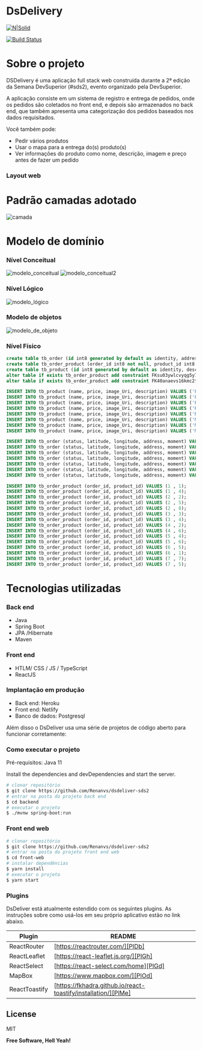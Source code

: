# DsDelivery

[![N|Solid](https://cldup.com/dTxpPi9lDf.thumb.png)](https://nodesource.com/products/nsolid)

[![Build Status](https://travis-ci.org/joemccann/dillinger.svg?branch=master)](https://travis-ci.org/joemccann/dillinger)


# Sobre o projeto

DSDelivery é uma aplicação full stack web construída durante a 2ª edição da Semana DevSuperior (#sds2), evento organizado pela DevSuperior.

A aplicação consiste em um sistema de registro e entrega de pedidos, onde os pedidos são coletados no front end, e depois são armazenados no back end, que também apresenta uma categorização dos pedidos baseados nos dados requisitados.


Você também pode:
  - Pedir vários produtos
  - Usar o mapa para a entrega do(s) produto(s)
  - Ver informações do produto como nome, descrição, imagem e preço antes de fazer um pedido

### Layout web

# Padrão camadas adotado
![camada](https://github.com/Renanvt/dsdeliver-sds2/blob/main/backend/img/camadas.png)
# Modelo de domínio

### Nível Conceitual
![modelo_conceitual](https://github.com/Renanvt/dsdeliver-sds2/blob/main/backend/img/modelo-conceitual.png)
![modelo_conceitual2](https://github.com/Renanvt/dsdeliver-sds2/blob/main/backend/img/N%C3%ADvelConceitual_2.jpg)
### Nível Lógico
![modelo_lógico](https://github.com/Renanvt/dsdeliver-sds2/blob/main/backend/img/N%C3%ADvelL%C3%B3gico.jpg)

### Modelo de objetos
![modelo_de_objeto](https://github.com/Renanvt/dsdeliver-sds2/blob/main/backend/img/modelo-de-objetos.PNG)


### Nível Físico
```sql
create table tb_order (id int8 generated by default as identity, address varchar(255), latitude float8, longitude float8, moment timestamp, status int4, primary key (id));
create table tb_order_product (order_id int8 not null, product_id int8 not null, primary key (order_id, product_id));
create table tb_product (id int8 generated by default as identity, description varchar(255), image_uri varchar(255), name varchar(255), price float8, primary key (id));
alter table if exists tb_order_product add constraint FKsu03ywlcvyqg5y78qey2q25lc foreign key (product_id) references tb_product;
alter table if exists tb_order_product add constraint FK40anaevs16kmc2tbh7wc511fq foreign key (order_id) references tb_order;

INSERT INTO tb_product (name, price, image_Uri, description) VALUES ('Pizza Bacon', 49.9, 'https://raw.githubusercontent.com/devsuperior/sds2/master/assets/pizza_bacon.jpg', 'Pizza de bacon com mussarela, orégano, molho especial e tempero da casa.');
INSERT INTO tb_product (name, price, image_Uri, description) VALUES ('Pizza Moda da Casa', 59.9, 'https://raw.githubusercontent.com/devsuperior/sds2/master/assets/pizza_moda.jpg', 'Pizza à moda da casa, com molho especial e todos ingredientes básicos, e queijo à sua escolha.');
INSERT INTO tb_product (name, price, image_Uri, description) VALUES ('Pizza Portuguesa', 45.0, 'https://raw.githubusercontent.com/devsuperior/sds2/master/assets/pizza_portuguesa.jpg', 'Pizza Portuguesa com molho especial, mussarela, presunto, ovos e especiarias.');
INSERT INTO tb_product (name, price, image_Uri, description) VALUES ('Risoto de Carne', 52.0, 'https://raw.githubusercontent.com/devsuperior/sds2/master/assets/risoto_carne.jpg', 'Risoto de carne com especiarias e um delicioso molho de acompanhamento.');
INSERT INTO tb_product (name, price, image_Uri, description) VALUES ('Risoto Funghi', 59.95, 'https://raw.githubusercontent.com/devsuperior/sds2/master/assets/risoto_funghi.jpg', 'Risoto Funghi feito com ingredientes finos e o toque especial do chef.');
INSERT INTO tb_product (name, price, image_Uri, description) VALUES ('Macarrão Espaguete', 35.9, 'https://raw.githubusercontent.com/devsuperior/sds2/master/assets/macarrao_espaguete.jpg', 'Macarrão fresco espaguete com molho especial e tempero da casa.');
INSERT INTO tb_product (name, price, image_Uri, description) VALUES ('Macarrão Fusili', 38.0, 'https://raw.githubusercontent.com/devsuperior/sds2/master/assets/macarrao_fusili.jpg', 'Macarrão fusili com toque do chef e especiarias.');
INSERT INTO tb_product (name, price, image_Uri, description) VALUES ('Macarrão Penne', 37.9, 'https://raw.githubusercontent.com/devsuperior/sds2/master/assets/macarrao_penne.jpg', 'Macarrão penne fresco ao dente com tempero especial.');

INSERT INTO tb_order (status, latitude, longitude, address, moment) VALUES (0, -23.561680, -46.656139, 'Avenida Paulista, 1500', TIMESTAMP WITH TIME ZONE '2021-01-01T10:00:00Z');
INSERT INTO tb_order (status, latitude, longitude, address, moment) VALUES (1, -22.946779, -43.217753, 'Avenida Paulista, 1500', TIMESTAMP WITH TIME ZONE '2021-01-01T15:00:00Z');
INSERT INTO tb_order (status, latitude, longitude, address, moment) VALUES (0, -25.439787, -49.237759, 'Avenida Paulista, 1500', TIMESTAMP WITH TIME ZONE '2021-01-01T16:00:00Z');
INSERT INTO tb_order (status, latitude, longitude, address, moment) VALUES (0, -23.561680, -46.656139, 'Avenida Paulista, 1500', TIMESTAMP WITH TIME ZONE '2021-01-01T12:00:00Z');
INSERT INTO tb_order (status, latitude, longitude, address, moment) VALUES (1, -23.561680, -46.656139, 'Avenida Paulista, 1500', TIMESTAMP WITH TIME ZONE '2021-01-01T08:00:00Z');
INSERT INTO tb_order (status, latitude, longitude, address, moment) VALUES (0, -23.561680, -46.656139, 'Avenida Paulista, 1500', TIMESTAMP WITH TIME ZONE '2021-01-01T14:00:00Z');
INSERT INTO tb_order (status, latitude, longitude, address, moment) VALUES (0, -23.561680, -46.656139, 'Avenida Paulista, 1500', TIMESTAMP WITH TIME ZONE '2021-01-01T09:00:00Z');

INSERT INTO tb_order_product (order_id, product_id) VALUES (1 , 1);
INSERT INTO tb_order_product (order_id, product_id) VALUES (1 , 4);
INSERT INTO tb_order_product (order_id, product_id) VALUES (2 , 2);
INSERT INTO tb_order_product (order_id, product_id) VALUES (2 , 5);
INSERT INTO tb_order_product (order_id, product_id) VALUES (2 , 8);
INSERT INTO tb_order_product (order_id, product_id) VALUES (3 , 3);
INSERT INTO tb_order_product (order_id, product_id) VALUES (3 , 4);
INSERT INTO tb_order_product (order_id, product_id) VALUES (4 , 2);
INSERT INTO tb_order_product (order_id, product_id) VALUES (4 , 6);
INSERT INTO tb_order_product (order_id, product_id) VALUES (5 , 4);
INSERT INTO tb_order_product (order_id, product_id) VALUES (5 , 6);
INSERT INTO tb_order_product (order_id, product_id) VALUES (6 , 5);
INSERT INTO tb_order_product (order_id, product_id) VALUES (6 , 1);
INSERT INTO tb_order_product (order_id, product_id) VALUES (7 , 7);
INSERT INTO tb_order_product (order_id, product_id) VALUES (7 , 5);

```
# Tecnologias utilizadas



### Back end
* Java
* Spring Boot
* JPA /Hibernate
* Maven

### Front end
* HTLM/ CSS / JS / TypeScript
* ReactJS

### Implantação em produção
* Back end: Heroku
* Front end: Netlify
* Banco de dados: Postgresql

Além disso o DsDeliver usa uma série de projetos de código aberto para funcionar corretamente:



### Como executar o projeto

Pré-requisitos: Java 11

Install the dependencies and devDependencies and start the server.

```sh
# clonar repositório
$ git clone https://github.com/Renanvs/dsdeliver-sds2
# entrar na posta do projeto back end
$ cd backend
# executar o projeto
$ ./mvnw spring-boot:run
```

### Front end web

```sh
# clonar repositório
$ git clone https://github.com/Renanvs/dsdeliver-sds2
# entrar na posta do projeto front end web
$ cd front-web
# instalar dependências
$ yarn install
# executar o projeto
$ yarn start
```

### Plugins

DsDeliver está atualmente estendido com os seguintes plugins. As instruções sobre como usá-los em seu próprio aplicativo estão no link abaixo.

| Plugin | README |
| ------ | ------ |
| ReactRouter | [https://reactrouter.com/][PlDb] |
| ReactLeaflet | [https://react-leaflet.js.org/][PlGh] |
| ReactSelect | [https://react-select.com/home][PlGd] |
| MapBox | [https://www.mapbox.com/][PlOd] |
| ReactToastify | [https://fkhadra.github.io/react-toastify/installation/][PlMe] |

License
----

MIT


**Free Software, Hell Yeah!**

[//]: # (These are reference links used in the body of this note and get stripped out when the markdown processor does its job. There is no need to format nicely because it shouldn't be seen. Thanks SO - http://stackoverflow.com/questions/4823468/store-comments-in-markdown-syntax)


   [dill]: <https://github.com/joemccann/dillinger>
   [git-repo-url]: <https://github.com/joemccann/dillinger.git>
   [john gruber]: <http://daringfireball.net>
   [df1]: <http://daringfireball.net/projects/markdown/>
   [markdown-it]: <https://github.com/markdown-it/markdown-it>
   [Ace Editor]: <http://ace.ajax.org>
   [node.js]: <http://nodejs.org>
   [Twitter Bootstrap]: <http://twitter.github.com/bootstrap/>
   [jQuery]: <http://jquery.com>
   [@tjholowaychuk]: <http://twitter.com/tjholowaychuk>
   [express]: <http://expressjs.com>
   [AngularJS]: <http://angularjs.org>
   [Gulp]: <http://gulpjs.com>

   [PlDb]: <https://github.com/joemccann/dillinger/tree/master/plugins/dropbox/README.md>
   [PlGh]: <https://github.com/joemccann/dillinger/tree/master/plugins/github/README.md>
   [PlGd]: <https://github.com/joemccann/dillinger/tree/master/plugins/googledrive/README.md>
   [PlOd]: <https://github.com/joemccann/dillinger/tree/master/plugins/onedrive/README.md>
   [PlMe]: <https://github.com/joemccann/dillinger/tree/master/plugins/medium/README.md>
   [PlGa]: <https://github.com/RahulHP/dillinger/blob/master/plugins/googleanalytics/README.md>
